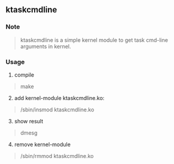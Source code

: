 ## ktaskcmdline

### Note
> ktaskcmdline is a simple kernel module to get task cmd-line arguments in kernel.

### Usage
1. compile
> make
2. add kernel-module ktaskcmdline.ko:
> /sbin/insmod ktaskcmdline.ko
3. show result
> dmesg
4. remove kernel-module
> /sbin/rmmod ktaskcmdline.ko
